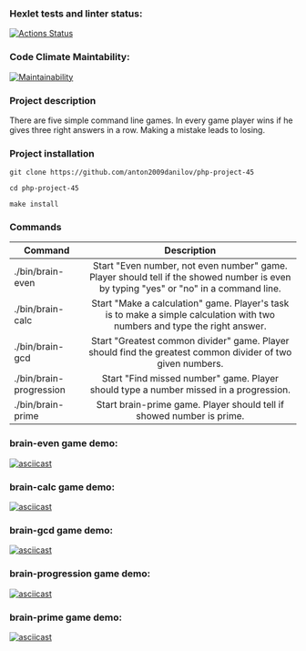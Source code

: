 ### Hexlet tests and linter status:
[![Actions Status](https://github.com/anton2009danilov/php-project-45/workflows/hexlet-check/badge.svg)](https://github.com/anton2009danilov/php-project-45/actions)

### Code Climate Maintability:
[![Maintainability](https://api.codeclimate.com/v1/badges/06bb54641cdcdab359f8/maintainability)](https://codeclimate.com/github/anton2009danilov/php-project-45/maintainability)

### Project description

There are five simple command line games. In every game player wins if he gives three right answers in a row. Making a mistake leads to losing.

### Project installation

```
git clone https://github.com/anton2009danilov/php-project-45

cd php-project-45

make install
```

### Commands

| Command                 | Description                                                                                                                           |
| ----------------------- | :-----------------------------------------------------------------------------------------------------------------------------------: |
| ./bin/brain-even        | Start "Even number, not even number" game. Player should tell if the showed number is even by typing "yes" or "no" in a command line. |
| ./bin/brain-calc        | Start "Make a calculation" game. Player's task is to make a simple calculation with two numbers and type the right answer.            |
| ./bin/brain-gcd         | Start "Greatest common divider" game. Player should find the greatest common divider of two given numbers.                            |
| ./bin/brain-progression | Start "Find missed number" game. Player should type a number missed in a progression.                                                 |
| ./bin/brain-prime       | Start brain-prime game. Player should tell if showed number is prime.                                                                 |

### brain-even game demo:
[![asciicast](https://asciinema.org/a/E9u9xfcPThbRCdVKwSGAji2VC.svg)](https://asciinema.org/a/E9u9xfcPThbRCdVKwSGAji2VC)

### brain-calc game demo:
[![asciicast](https://asciinema.org/a/BZPTXTHpeNf4cRkY2yeBQH1ow.svg)](https://asciinema.org/a/BZPTXTHpeNf4cRkY2yeBQH1ow)

### brain-gcd game demo:
[![asciicast](https://asciinema.org/a/xkWC3g5zJLBbRmBog9Po4y3pp.svg)](https://asciinema.org/a/xkWC3g5zJLBbRmBog9Po4y3pp)

### brain-progression game demo:
[![asciicast](https://asciinema.org/a/AE78Dia4w0nn5OHZ9XAhW9WRM.svg)](https://asciinema.org/a/AE78Dia4w0nn5OHZ9XAhW9WRM)

### brain-prime game demo:
[![asciicast](https://asciinema.org/a/JLI2flMFWcidwEaIiDXLoZp8D.svg)](https://asciinema.org/a/JLI2flMFWcidwEaIiDXLoZp8D)